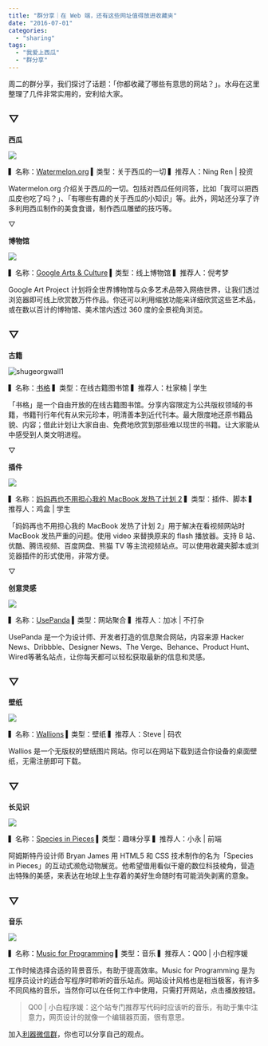 ```yaml
---
title: "群分享｜在 Web 端，还有这些网址值得放进收藏夹"
date: "2016-07-01"
categories: 
  - "sharing"
tags: 
  - "我爱上西瓜"
  - "群分享"
---
```


周二的群分享，我们探讨了话题：「你都收藏了哪些有意思的网站？」。水母在这里整理了几件非常实用的，安利给大家。

## ▽

**西瓜**

![](/images/99279.jpg)

▍名称：[Watermelon.org](https://watermelon.org) ▍类型：关于西瓜的一切 ▍推荐人：Ning Ren | 投资

Watermelon.org 介绍关于西瓜的一切。包括对西瓜任何问答，比如「我可以把西瓜皮也吃了吗？」、「有哪些有趣的关于西瓜的小知识」等。此外，网站还分享了许多利用西瓜制作的美食食谱，制作西瓜雕塑的技巧等。

▽

**博物馆**

![](/images/82123.jpg)

▍名称：[Google Arts & Culture](https://www.google.com/culturalinstitute/beta/?hl=zh-cn) ▍类型：线上博物馆 ▍推荐人：倪考梦

Google Art Project 计划将全世界博物馆与众多艺术品带入网络世界，让我们透过浏览器即可线上欣赏数万件作品。你还可以利用缩放功能来详细欣赏这些艺术品，或在数以百计的博物馆、美术馆内透过 360 度的全景视角浏览。

## ▽

**古籍**

![shugeorgwall1](/images/28417-500x273.jpg)

▍名称：[书格](https://shuge.org/) ▍类型：在线古籍图书馆 ▍推荐人：杜家楠 | 学生

「书格」是一个自由开放的在线古籍图书馆。分享内容限定为公共版权领域的书籍，书籍刊行年代有从宋元珍本，明清善本到近代刊本。最大限度地还原书籍品貌、内容；借此计划让大家自由、免费地欣赏到那些难以现世的书籍。让大家能从中感受到人类文明进程。

▽

**插件**

![](/images/50547.png)

▍名称：[妈妈再也不用担心我的 MacBook 发热了计划 2](https://zythum.github.io/mama2/) ▍类型：插件、脚本 ▍推荐人：鸡盒 | 学生

「妈妈再也不用担心我的 MacBook 发热了计划 2」用于解决在看视频网站时 MacBook 发热严重的问题。使用 video 来替换原来的 flash 播放器。支持 B 站、优酷、腾讯视频、百度网盘、熊猫 TV 等主流视频站点。可以使用收藏夹脚本或浏览器插件的形式使用，非常方便。

▽

**创意灵感**

![](/images/69173.jpg)

▍名称：[UsePanda](https://usepanda.com/) ▍类型：网站聚合 ▍推荐人：加冰 | 不打杂

UsePanda 是一个为设计师、开发者打造的信息聚合网站，内容来源 Hacker News、Dribbble、Designer News、The Verge、Behance、Product Hunt、Wired等著名站点，让你每天都可以轻松获取最新的信息和灵感。

## ▽

**壁纸**

![](/images/01464-1820x1024.jpg)

▍名称：[Wallions](https://wallions.com/discover) ▍类型：壁纸 ▍推荐人：Steve | 码农

Wallios 是一个无版权的壁纸图片网站。你可以在网站下载到适合你设备的桌面壁纸，无需注册即可下载。

## ▽

**长见识**

![](/images/13088.png)

▍名称：[Species in Pieces](https://www.species-in-pieces.com) ▍类型：趣味分享 ▍推荐人：小永 | 前端

阿姆斯特丹设计师 Bryan James 用 HTML5 和 CSS 技术制作的名为「Species in Pieces」的互动式濒危动物展览。他希望借用看似干瘪的数位科技棱角，营造出特殊的美感，来表达在地球上生存着的美好生命随时有可能消失剥离的意象。

## ▽

**音乐**

![](/images/81725-1920x959.png)

▍名称：[Music for Programming](https://musicforprogramming.net/) ▍类型：音乐 ▍推荐人：Q00 | 小白程序媛

工作时候选择合适的背景音乐，有助于提高效率。Music for Programming 是为程序员设计的适合写程序时聆听的音乐站点。网站设计风格也是相当极客，有许多不同风格的音乐，当然你可以在任何工作中使用，只需打开网站，点击播放按钮。

> Q00 | 小白程序媛：这个站专门推荐写代码时应该听的音乐，有助于集中注意力，网页设计的就像一个编辑器页面，很有意思。

加入[利器微信群](https://liqi.io/groupchat/)，你也可以分享自己的观点。
